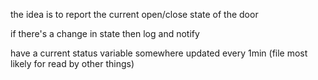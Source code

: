 the idea is to report the current open/close state of the door 

if there's a change in state then log and notify

have a current status variable somewhere updated every 1min (file most likely for read by other things)
